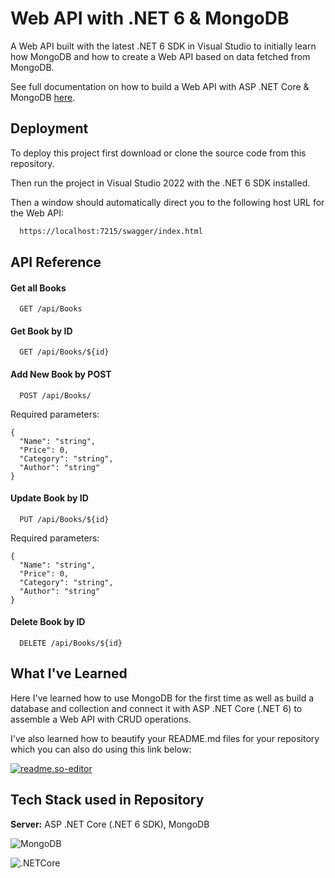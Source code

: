 
# Web API with .NET 6 & MongoDB

A Web API built with the latest .NET 6 SDK in Visual Studio to initially learn how MongoDB and how to create a Web API based on data fetched from MongoDB.

See full documentation on how to build a Web API with ASP .NET Core & MongoDB [here](https://docs.microsoft.com/en-us/aspnet/core/tutorials/first-mongo-app?view=aspnetcore-6.0&tabs=visual-studio-mac).

## Deployment

To deploy this project first download or clone the source code from this repository.

Then run the project in Visual Studio 2022 with the .NET 6 SDK installed.

Then a window should automatically direct you to the following host URL for the Web API:
```bash
  https://localhost:7215/swagger/index.html
```


## API Reference

#### Get all Books

```http
  GET /api/Books
```

#### Get Book by ID

```http
  GET /api/Books/${id}
```

#### Add New Book by POST

```http
  POST /api/Books/
```
Required parameters:
```http
{
  "Name": "string",
  "Price": 0,
  "Category": "string",
  "Author": "string"
}
```

#### Update Book by ID
```http
  PUT /api/Books/${id}
```
Required parameters:
```http
{
  "Name": "string",
  "Price": 0,
  "Category": "string",
  "Author": "string"
}
```
#### Delete Book by ID
```http
  DELETE /api/Books/${id}
```


## What I've Learned

Here I've learned how to use MongoDB for the first time as well as build a database and collection and connect it with ASP .NET Core (.NET 6) to assemble a Web API with CRUD operations.

I've also learned how to beautify your README.md files for your repository which you can also do using this link below:

[![readme.so-editor](https://readme.so/readme.svg)](https://readme.so/editor)
## Tech Stack used in Repository

**Server:** ASP .NET Core (.NET 6 SDK), MongoDB




![MongoDB](https://upload.wikimedia.org/wikipedia/commons/thumb/9/93/MongoDB_Logo.svg/2560px-MongoDB_Logo.svg.png)

![.NETCore](https://upload.wikimedia.org/wikipedia/commons/thumb/e/ee/.NET_Core_Logo.svg/2048px-.NET_Core_Logo.svg.png)